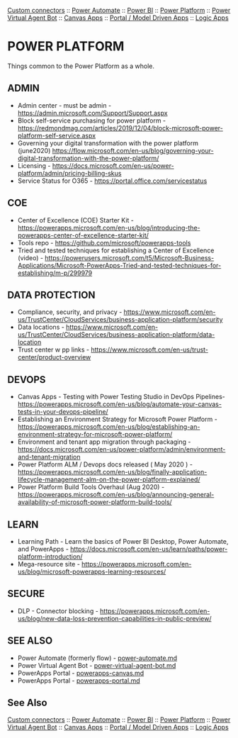 [Custom connectors](custom-connectors.md) :: [Power Automate](power-automate.md) :: [Power BI](power-bi.md) :: [Power Platform](power-platform.md) :: [Power Virtual Agent Bot](power-virtual-agent-bot.md) :: [Canvas Apps](powerapps-canvas.md) :: [Portal / Model Driven Apps](powerapps-portal.md) :: [Logic Apps](..\logicapps.md)

# POWER PLATFORM

Things common to the Power Platform as a whole.

## ADMIN

* Admin center - must be admin - https://admin.microsoft.com/Support/Support.aspx
* Block self-service purchasing for power platform - https://redmondmag.com/articles/2019/12/04/block-microsoft-power-platform-self-service.aspx
* Governing your digital transformation with the power platform (june2020) https://flow.microsoft.com/en-us/blog/governing-your-digital-transformation-with-the-power-platform/
* Licensing - https://docs.microsoft.com/en-us/power-platform/admin/pricing-billing-skus
* Service Status for O365 - https://portal.office.com/servicestatus

## COE

* Center of Excellence (COE) Starter Kit - https://powerapps.microsoft.com/en-us/blog/introducing-the-powerapps-center-of-excellence-starter-kit/
* Tools repo - https://github.com/microsoft/powerapps-tools
* Tried and tested techniques for establishing a Center of Excellence (video) - https://powerusers.microsoft.com/t5/Microsoft-Business-Applications/Microsoft-PowerApps-Tried-and-tested-techniques-for-establishing/m-p/299979

## DATA PROTECTION

* Compliance, security, and privacy - https://www.microsoft.com/en-us/TrustCenter/CloudServices/business-application-platform/security
* Data locations - https://www.microsoft.com/en-us/TrustCenter/CloudServices/business-application-platform/data-location
* Trust center w pp links - https://www.microsoft.com/en-us/trust-center/product-overview

## DEVOPS

* Canvas Apps - Testing with Power Testing Studio in DevOps Pipelines- https://powerapps.microsoft.com/en-us/blog/automate-your-canvas-tests-in-your-devops-pipeline/
* Establishing an Environment Strategy for Microsoft Power Platform - https://powerapps.microsoft.com/en-us/blog/establishing-an-environment-strategy-for-microsoft-power-platform/
* Environment and tenant app migration through packaging - https://docs.microsoft.com/en-us/power-platform/admin/environment-and-tenant-migration
* Power Platform ALM / Devops docs released ( May 2020 ) - https://powerapps.microsoft.com/en-us/blog/finally-application-lifecycle-management-alm-on-the-power-platform-explained/
* Power Platform Build Tools Overhaul (Aug 2020) - https://powerapps.microsoft.com/en-us/blog/announcing-general-availability-of-microsoft-power-platform-build-tools/ 

## LEARN

* Learning Path - Learn the basics of Power BI Desktop, Power Automate, and PowerApps - https://docs.microsoft.com/en-us/learn/paths/power-platform-introduction/
* Mega-resource site - https://powerapps.microsoft.com/en-us/blog/microsoft-powerapps-learning-resources/

## SECURE

* DLP - Connector blocking - https://powerapps.microsoft.com/en-us/blog/new-data-loss-prevention-capabilities-in-public-preview/

## SEE ALSO

* Power Automate (formerly flow) - [power-automate.md](./power-automate.md)
* Power Virtual Agent Bot - [power-virtual-agent-bot.md](./power-virtual-agent-bot.md)
* PowerApps Portal - [powerapps-canvas.md](./powerapps-canvas.md)
* PowerApps Portal - [powerapps-portal.md](./powerapps-portal.md)


## See Also

[Custom connectors](custom-connectors.md) :: [Power Automate](power-automate.md) :: [Power BI](power-bi.md) :: [Power Platform](power-platform.md) :: [Power Virtual Agent Bot](power-virtual-agent-bot.md) :: [Canvas Apps](powerapps-canvas.md) :: [Portal / Model Driven Apps](powerapps-portal.md) :: [Logic Apps](..\logicapps.md)

